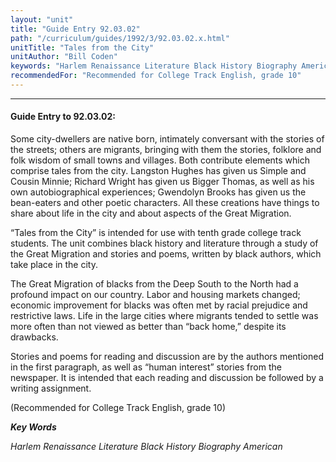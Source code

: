 ```yaml
---
layout: "unit"
title: "Guide Entry 92.03.02"
path: "/curriculum/guides/1992/3/92.03.02.x.html"
unitTitle: "Tales from the City"
unitAuthor: "Bill Coden"
keywords: "Harlem Renaissance Literature Black History Biography American"
recommendedFor: "Recommended for College Track English, grade 10"
---
```

<body>
<hr/>
 <h4>
  Guide Entry to 92.03.02:
 </h4>
 Some city-dwellers are native born, intimately conversant with the stories of the streets; others are migrants, bringing with them the stories, folklore and folk wisdom of small towns and villages.  Both contribute elements which comprise tales from the city.  Langston Hughes has given us Simple and Cousin Minnie; Richard Wright has given us Bigger Thomas, as well as his own autobiographical experiences; Gwendolyn Brooks has given us the bean-eaters and other poetic characters.  All these creations have things to share about life in the city and about aspects of the Great Migration.
 <p>
  “Tales from the City” is intended for use with tenth grade college track students.  The unit combines black history and literature through a study of the Great Migration and stories and poems, written by black authors, which take place in the city.
 </p>
 <p>
  The Great Migration of blacks from the Deep South to the North had a profound impact on our country.  Labor and housing markets changed; economic improvement for blacks was often met by racial prejudice and restrictive laws.  Life in the large cities where migrants tended to settle was more often than not viewed as better than “back home,” despite its drawbacks.
 </p>
 <p>
  Stories and poems for reading and discussion are by the authors mentioned in the first paragraph, as well as “human interest” stories from the newspaper.  It is intended that each reading and discussion be followed by a writing assignment.
 </p>
 <p>
  (Recommended for College Track English, grade 10)
 </p>
<p>
  <b>
   <i>
    Key Words
   </i>
  </b>
  <br/>
 </p>
 <p>
  <i>
   Harlem Renaissance Literature Black History Biography American
  </i>
 </p>

</body>